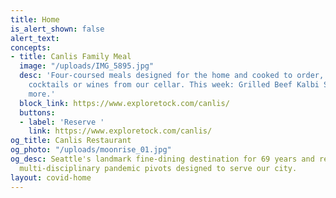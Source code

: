 ```yaml
---
title: Home
is_alert_shown: false
alert_text: 
concepts:
- title: Canlis Family Meal
  image: "/uploads/IMG_5895.jpg"
  desc: 'Four-coursed meals designed for the home and cooked to order, with ready-made
    cocktails or wines from our cellar. This week: Grilled Beef Kalbi Short Ribs and
    more.'
  block_link: https://www.exploretock.com/canlis/
  buttons:
  - label: 'Reserve '
    link: https://www.exploretock.com/canlis/
og_title: Canlis Restaurant
og_photo: "/uploads/moonrise_01.jpg"
og_desc: Seattle's landmark fine-dining destination for 69 years and recent home to
  multi-disciplinary pandemic pivots designed to serve our city.
layout: covid-home
---
```


